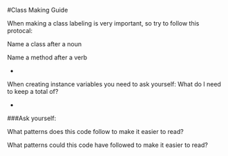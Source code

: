 #Class Making Guide

When making a class labeling is very important, so try to follow this protocal:

Name a class after a noun

Name a method after a verb

-

When creating instance variables you need to ask yourself: What do I need to keep a total of?

-

###Ask yourself:

What patterns does this code follow to make it easier to read?

What patterns could this code have followed to make it easier to read?
